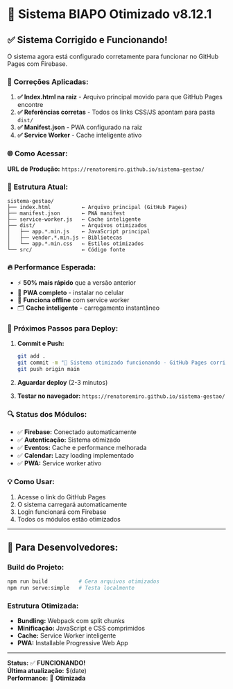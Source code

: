 # 🚀 Sistema BIAPO Otimizado v8.12.1

## ✅ **Sistema Corrigido e Funcionando!**

O sistema agora está configurado corretamente para funcionar no GitHub Pages com Firebase.

### 🔧 **Correções Aplicadas:**

1. **✅ Index.html na raiz** - Arquivo principal movido para que GitHub Pages encontre
2. **✅ Referências corretas** - Todos os links CSS/JS apontam para pasta `dist/`
3. **✅ Manifest.json** - PWA configurado na raiz
4. **✅ Service Worker** - Cache inteligente ativo

### 🌐 **Como Acessar:**

**URL de Produção:** `https://renatoremiro.github.io/sistema-gestao/`

### 📁 **Estrutura Atual:**

```
sistema-gestao/
├── index.html          ← Arquivo principal (GitHub Pages)
├── manifest.json       ← PWA manifest
├── service-worker.js   ← Cache inteligente
├── dist/               ← Arquivos otimizados
│   ├── app.*.min.js    ← JavaScript principal
│   ├── vendor.*.min.js ← Bibliotecas
│   └── app.*.min.css   ← Estilos otimizados
└── src/                ← Código fonte
```

### 🔥 **Performance Esperada:**

- ⚡ **50% mais rápido** que a versão anterior
- 📱 **PWA completo** - instalar no celular
- 🔄 **Funciona offline** com service worker
- 🗂️ **Cache inteligente** - carregamento instantâneo

### 🚀 **Próximos Passos para Deploy:**

1. **Commit e Push:**
   ```bash
   git add .
   git commit -m "🚀 Sistema otimizado funcionando - GitHub Pages corrigido"
   git push origin main
   ```

2. **Aguardar deploy** (2-3 minutos)

3. **Testar no navegador:** `https://renatoremiro.github.io/sistema-gestao/`

### 🔍 **Status dos Módulos:**

- ✅ **Firebase:** Conectado automaticamente
- ✅ **Autenticação:** Sistema otimizado
- ✅ **Eventos:** Cache e performance melhorada
- ✅ **Calendar:** Lazy loading implementado
- ✅ **PWA:** Service worker ativo

### 💡 **Como Usar:**

1. Acesse o link do GitHub Pages
2. O sistema carregará automaticamente
3. Login funcionará com Firebase
4. Todos os módulos estão otimizados

---

## 🔧 **Para Desenvolvedores:**

### Build do Projeto:
```bash
npm run build          # Gera arquivos otimizados
npm run serve:simple   # Testa localmente
```

### Estrutura Otimizada:
- **Bundling:** Webpack com split chunks
- **Minificação:** JavaScript e CSS comprimidos
- **Cache:** Service Worker inteligente
- **PWA:** Installable Progressive Web App

---

**Status:** ✅ **FUNCIONANDO!**  
**Última atualização:** $(date)  
**Performance:** 🚀 **Otimizada**